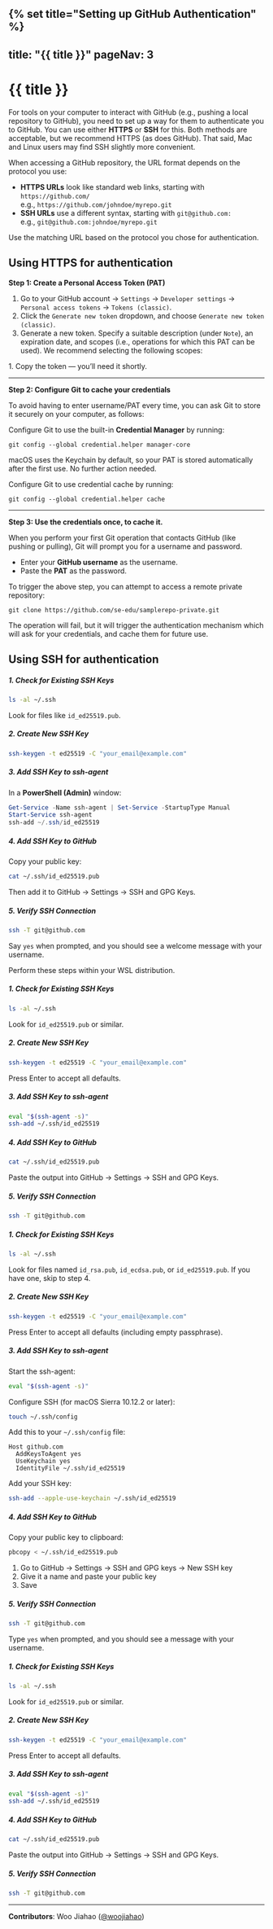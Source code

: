 {% set title="Setting up GitHub Authentication" %}
---
title: "{{ title }}"
pageNav: 3
---

# {{ title }}


For tools on your computer to interact with GitHub (e.g., pushing a local repository to GitHub), you need to set up a way for them to authenticate you to GitHub. You can use either **HTTPS** or **SSH** for this. Both methods are acceptable, but we recommend HTTPS (as does GitHub). That said, Mac and Linux users may find SSH slightly more convenient.

<box type="important" light>

When accessing a GitHub repository, the URL format depends on the protocol you use:

* **HTTPS URLs** look like standard web links, starting with `https://github.com/`<br>
  e.g., `https://github.com/johndoe/myrepo.git`
* **SSH URLs** use a different syntax, starting with `git@github.com:`<br>
  e.g., `git@github.com:johndoe/myrepo.git`

Use the matching URL based on the protocol you chose for authentication.
</box>

## Using HTTPS for authentication

****Step 1: Create a Personal Access Token (PAT)****

1. Go to your GitHub account → `Settings` → `Developer settings` → `Personal access tokens` → `Tokens (classic)`.
1. Click the `Generate new token` dropdown, and choose `Generate new token (classic)`.
1. Generate a new token. Specify a suitable description (under `Note`), an expiration date, and scopes (i.e., operations for which this PAT can be used). We recommend selecting the following scopes:<br>
  <pic src="images/githubAuthentication/chooseScopesForPat.png" />
1. Copy the token — you’ll need it shortly.

---

****Step 2: Configure Git to cache your credentials****

To avoid having to enter username/PAT every time, you can ask Git to store it securely on your computer, as follows:

<tabs>
  <tab header=":fab-windows: Windows">

Configure Git to use the built-in **Credential Manager** by running:

```bash{.no-line-numbers}
git config --global credential.helper manager-core
```

  </tab>
  <tab header=":fab-apple: MacOS">

macOS uses the Keychain by default, so your PAT is stored automatically after the first use. No further action needed.
  </tab>
  <tab header=":fab-linux: Linux">

Configure Git to use credential cache by running:

```bash{.no-line-numbers}
git config --global credential.helper cache
```
  </tab>
</tabs>

---

****Step 3: Use the credentials once, to cache it.****

When you perform your first Git operation that contacts GitHub (like pushing or pulling), Git will prompt you for a username and password.
* Enter your **GitHub username** as the username.
* Paste the **PAT** as the password.

<box type="tip" seamless>

To trigger the above step, you can attempt to access a remote private repository:
```bash{.no-line-numbers}
git clone https://github.com/se-edu/samplerepo-private.git
```
The operation will fail, but it will trigger the authentication mechanism which will ask for your credentials, and cache them for future use.
</box>

<!-- ============================================== -->

## Using SSH for authentication


<tabs>
  <tab header=":fab-windows: Windows + Git Bash">

##### 1. Check for Existing SSH Keys

```bash
ls -al ~/.ssh
```

Look for files like `id_ed25519.pub`.

##### 2. Create New SSH Key

```bash
ssh-keygen -t ed25519 -C "your_email@example.com"
```

##### 3. Add SSH Key to ssh-agent

In a **PowerShell (Admin)** window:

```powershell
Get-Service -Name ssh-agent | Set-Service -StartupType Manual
Start-Service ssh-agent
ssh-add ~/.ssh/id_ed25519
```

##### 4. Add SSH Key to GitHub

Copy your public key:

```bash
cat ~/.ssh/id_ed25519.pub
```

Then add it to GitHub → Settings → SSH and GPG Keys.

##### 5. Verify SSH Connection

```bash
ssh -T git@github.com
```

Say `yes` when prompted, and you should see a welcome message with your username.

  </tab>
  <tab header=":fab-windows: Windows + WSL">

Perform these steps within your WSL distribution.

##### 1. Check for Existing SSH Keys

```bash
ls -al ~/.ssh
```

Look for `id_ed25519.pub` or similar.

##### 2. Create New SSH Key

```bash
ssh-keygen -t ed25519 -C "your_email@example.com"
```

Press Enter to accept all defaults.

##### 3. Add SSH Key to ssh-agent

```bash
eval "$(ssh-agent -s)"
ssh-add ~/.ssh/id_ed25519
```

##### 4. Add SSH Key to GitHub

```bash
cat ~/.ssh/id_ed25519.pub
```

Paste the output into GitHub → Settings → SSH and GPG Keys.

##### 5. Verify SSH Connection

```bash
ssh -T git@github.com
```
  </tab>
  <tab header=":fab-apple: MacOS">


##### 1. Check for Existing SSH Keys

```bash
ls -al ~/.ssh
```

Look for files named `id_rsa.pub`, `id_ecdsa.pub`, or `id_ed25519.pub`. If you have one, skip to step 4.

##### 2. Create New SSH Key

```bash
ssh-keygen -t ed25519 -C "your_email@example.com"
```
Press Enter to accept all defaults (including empty passphrase).

##### 3. Add SSH Key to ssh-agent

Start the ssh-agent:

```bash
eval "$(ssh-agent -s)"
```

Configure SSH (for macOS Sierra 10.12.2 or later):

```bash
touch ~/.ssh/config
```

Add this to your `~/.ssh/config` file:

```
Host github.com
  AddKeysToAgent yes
  UseKeychain yes
  IdentityFile ~/.ssh/id_ed25519
```

Add your SSH key:

```bash
ssh-add --apple-use-keychain ~/.ssh/id_ed25519
```

##### 4. Add SSH Key to GitHub

Copy your public key to clipboard:

```bash
pbcopy < ~/.ssh/id_ed25519.pub
```

1. Go to GitHub → Settings → SSH and GPG keys → New SSH key
2. Give it a name and paste your public key
3. Save

##### 5. Verify SSH Connection

```bash
ssh -T git@github.com
```

Type `yes` when prompted, and you should see a message with your username.

  </tab>
  <tab header=":fab-linux: Linux">

##### 1. Check for Existing SSH Keys

```bash
ls -al ~/.ssh
```

Look for `id_ed25519.pub` or similar.

##### 2. Create New SSH Key

```bash
ssh-keygen -t ed25519 -C "your_email@example.com"
```

Press Enter to accept all defaults.

##### 3. Add SSH Key to ssh-agent

```bash
eval "$(ssh-agent -s)"
ssh-add ~/.ssh/id_ed25519
```

##### 4. Add SSH Key to GitHub

```bash
cat ~/.ssh/id_ed25519.pub
```

Paste the output into GitHub → Settings → SSH and GPG Keys.

##### 5. Verify SSH Connection

```bash
ssh -T git@github.com
```

  </tab>
</tabs>

-----

**Contributors**: Woo Jiahao ([@woojiahao](https://github.com/woojiahao))
